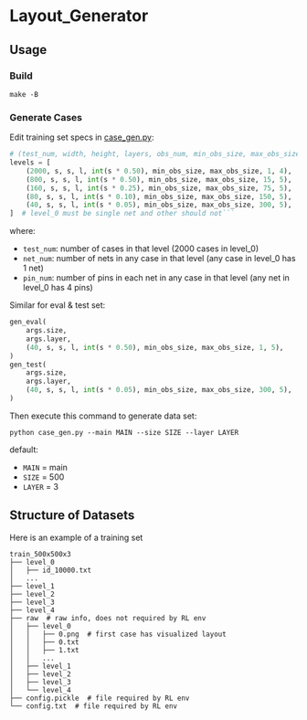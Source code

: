# Layout_Generator

## Usage

### Build

```shell
make -B
```

### Generate Cases

Edit training set specs in [case_gen.py](./case_gen.py):

```python
# (test_num, width, height, layers, obs_num, min_obs_size, max_obs_size, net_num, pin_num)
levels = [
    (2000, s, s, l, int(s * 0.50), min_obs_size, max_obs_size, 1, 4),
    (800, s, s, l, int(s * 0.50), min_obs_size, max_obs_size, 15, 5),
    (160, s, s, l, int(s * 0.25), min_obs_size, max_obs_size, 75, 5),
    (80, s, s, l, int(s * 0.10), min_obs_size, max_obs_size, 150, 5),
    (40, s, s, l, int(s * 0.05), min_obs_size, max_obs_size, 300, 5),
]  # level_0 must be single net and other should not```
```

where:
- `test_num`: number of cases in that level (2000 cases in level_0)
- `net_num`: number of nets in any case in that level (any case in level_0 has 1 net)
- `pin_num`: number of pins in each net in any case in that level (any net in level_0 has 4 pins)

Similar for eval & test set:

```python
gen_eval(
    args.size,
    args.layer,
    (40, s, s, l, int(s * 0.50), min_obs_size, max_obs_size, 1, 5),
)
gen_test(
    args.size,
    args.layer,
    (40, s, s, l, int(s * 0.05), min_obs_size, max_obs_size, 300, 5),
)
```

Then execute this command to generate data set:

```shell
python case_gen.py --main MAIN --size SIZE --layer LAYER
```

default: 
- `MAIN` = main
- `SIZE` = 500
- `LAYER` = 3

## Structure of Datasets

Here is an example of a training set

```
train_500x500x3
├── level_0
│   ├── id_10000.txt
│   ...
├── level_1
├── level_2
├── level_3
├── level_4
├── raw  # raw info, does not required by RL env
│   ├── level_0
│   │   ├── 0.png  # first case has visualized layout
│   │   ├── 0.txt
│   │   ├── 1.txt
│   │   ...
│   ├── level_1
│   ├── level_2
│   ├── level_3
│   └── level_4
├── config.pickle  # file required by RL env
└── config.txt  # file required by RL env
```